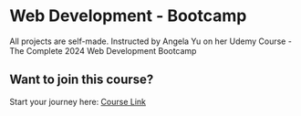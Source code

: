 # Web Development - Bootcamp

All projects are self-made. Instructed by Angela Yu on her Udemy Course - The Complete 2024 Web Development Bootcamp



## Want to join this course? 

Start your journey here: [Course Link](https://www.udemy.com/course/the-complete-web-development-bootcamp/?referralCode=F2958B9D9447BDFC8244)
